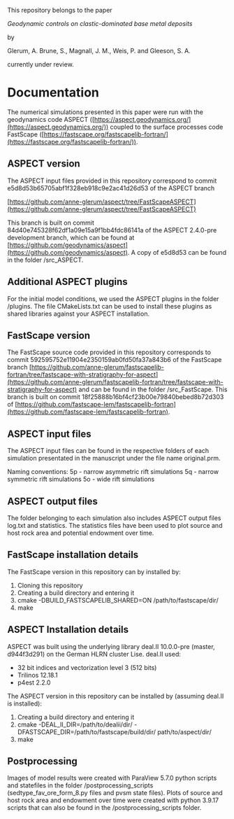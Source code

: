 This repository belongs to the paper

*Geodynamic controls on clastic-dominated base metal deposits*

by

Glerum, A.
Brune, S.,
Magnall, J. M.,
Weis, P. and
Gleeson, S. A.

currently under review.

# Documentation
The numerical simulations presented in this paper were run with the geodynamics code ASPECT ([https://aspect.geodynamics.org/](https://aspect.geodynamics.org/)) coupled to the surface processes code FastScape ([https://fastscape.org/fastscapelib-fortran/](https://fastscape.org/fastscapelib-fortran/)).


## ASPECT version
The ASPECT input files provided in this repository correspond to commit e5d8d53b65705abf1f328eb918c9e2ac41d26d53 of the ASPECT branch 

[https://github.com/anne-glerum/aspect/tree/FastScapeASPECT](https://github.com/anne-glerum/aspect/tree/FastScapeASPECT)

This branch is built on commit 84d40e745328f62df1a09e15a9f1bb4fdc86141a of the ASPECT 2.4.0-pre development branch,
which can be found at [https://github.com/geodynamics/aspect](https://github.com/geodynamics/aspect). 
A copy of e5d8d53 can be found in the folder /src_ASPECT.

## Additional ASPECT plugins
For the initial model conditions, we used the ASPECT plugins in the folder /plugins. 
The file CMakeLists.txt can be used to install these plugins as shared libraries
against your ASPECT installation.

## FastScape version

The FastScape source code provided in this repository corresponds to commit 592595752e11904e2350159ab0fd50fa37a843b6 
of the FastScape branch [https://github.com/anne-glerum/fastscapelib-fortran/tree/fastscape-with-stratigraphy-for-aspect](https://github.com/anne-glerum/fastscapelib-fortran/tree/fastscape-with-stratigraphy-for-aspect) 
and can be found in the folder /src_FastScape. This branch is built on commit 18f25888b16bf4cf23b00e79840bebed8b72d303 of 
[https://github.com/fastscape-lem/fastscapelib-fortran](https://github.com/fastscape-lem/fastscapelib-fortran).


## ASPECT input files
The ASPECT input files can be found in the respective folders of each simulation presentated in the manuscript under the 
file name original.prm.

Naming conventions:
5p - narrow asymmetric rift simulations
5q - narrow symmetric rift simulations
5o - wide rift simulations

## ASPECT output files
The folder belonging to each simulation also includes ASPECT output files log.txt and statistics. The statistics files have been used to plot source and host rock area and potential endowment over time.

## FastScape installation details
The FastScape version in this repository can by installed by:
1. Cloning this repository
2. Creating a build directory and entering it 
3. cmake -DBUILD_FASTSCAPELIB_SHARED=ON /path/to/fastscape/dir/
4. make

## ASPECT Installation details
ASPECT was built using the underlying library deal.II 10.0.0-pre (master, d944f3d291)
on the German HLRN cluster Lise. deal.II used:
* 32 bit indices and vectorization level 3 (512 bits)
* Trilinos 12.18.1
* p4est 2.2.0

The ASPECT version in this repository can be installed by (assuming deal.II is installed):
1. Creating a build directory and entering it
2. cmake -DEAL_II_DIR=/path/to/dealii/dir/ -DFASTSCAPE_DIR=/path/to/fastscape/build/dir/ path/to/aspect/dir/
3. make

## Postprocessing
Images of model results were created with ParaView 5.7.0 python scripts and statefiles in the folder /postprocessing_scripts (sedtype_fav_ore_form_8.py files and pvsm state files).
Plots of source and host rock area and endowment over time were created with python 3.9.17 scripts that can also be found in the /postprocessing_scripts folder.
